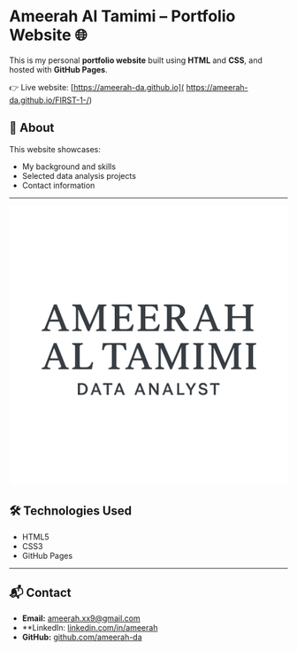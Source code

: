# Ameerah Al Tamimi – Portfolio Website 🌐

This is my personal **portfolio website** built using **HTML** and **CSS**, and hosted with **GitHub Pages**.  

👉 Live website: [https://ameerah-da.github.io]( https://ameerah-da.github.io/FIRST-1-/)

## 📖 About
This website showcases:
- My background and skills
- Selected data analysis projects
- Contact information

---
![Portfolio Screenshot](screenshot.png)

## 🛠️ Technologies Used
- HTML5  
- CSS3  
- GitHub Pages  
---

## 📬 Contact
- **Email:** ameerah.xx9@gmail.com  
- **LinkedIn: [linkedin.com/in/ameerah](https://www.linkedin.com/in/ameerah-altamimi-49341126a/)  
- **GitHub:** [github.com/ameerah-da](https://github.com/ameerah-da)  







